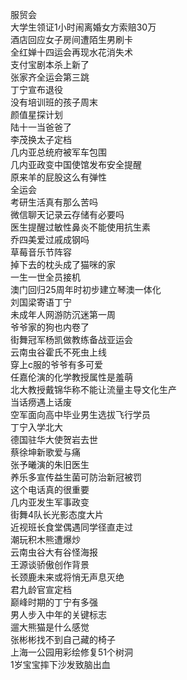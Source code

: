 服贸会  
大学生领证1小时闹离婚女方索赔30万  
酒店回应女子房间遭陌生男刷卡  
全红婵十四运会再现水花消失术  
支付宝剧本杀上新了  
张家齐全运会第三跳  
丁宁宣布退役  
没有培训班的孩子周末  
颜值星探计划  
陆十一当爸爸了  
李茂换太子定档  
几内亚总统府被军车包围  
几内亚政变中国使馆发布安全提醒  
原来羊的屁股这么有弹性  
全运会  
考研生活真有那么苦吗  
微信聊天记录云存储有必要吗  
医生提醒过敏性鼻炎不能使用抗生素  
乔四美爱过戚成钢吗  
草莓音乐节阵容  
掉下去的枕头成了猫咪的家  
一生一世全员接机  
澳门回归25周年时初步建立琴澳一体化  
刘国梁寄语丁宁  
未成年人网游防沉迷第一周  
爷爷家的狗也内卷了  
街舞冠军杨凯做教练备战亚运会  
云南虫谷霍氏不死虫上线  
穿上c服的爷爷有多可爱  
任嘉伦演的化学教授属性是羞萌  
北大教授戴锦华称不能让流量主导文化生产  
当话痨遇上话废  
空军面向高中毕业男生选拔飞行学员  
丁宁入学北大  
德国驻华大使贺岩去世  
蔡徐坤新歌爱与痛  
张予曦演的朱旧医生  
养乐多宣传益生菌可防治新冠被罚  
这个电话真的很重要  
几内亚发生军事政变  
街舞4队长光影态度大片  
近视班长食堂偶遇同学径直走过  
潮玩积木熊遭爆炒  
云南虫谷大有谷怪海报  
王源谈骄傲创作背景  
长颈鹿未来或将悄无声息灭绝  
君九龄官宣定档  
巅峰时期的丁宁有多强  
男人步入中年的关键标志  
遛大熊猫是什么感觉  
张彬彬找不到自己藏的椅子  
上海一公园用彩绘修复51个树洞  
1岁宝宝摔下沙发致脑出血  
